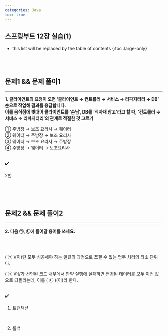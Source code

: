```yaml
---
categories: Java
toc: true
---
```


## 스프링부트 12장 실습(1)
* this list will be replaced by the table of contents
{:toc .large-only}
  <br> 
  <br>
  <br>
  <br>

## 문제1 && 문제 풀이1
___
**1. 클라이언트의 요청이 오면 ‘클라이언트 → 컨트롤러 → 서비스 → 리파지터리 → DB’ 순으로 작업해 결과를 응답합니다.** <br>
**이를 음식점에 빗대어 클라이언트를 ‘손님’, DB를 ‘식자재 창고’라고 할 때, ‘컨트롤러 → 서비스 → 리파지터리’의 관계로 적절한 것 고르기**
<br>

① 주방장 → 보조 요리사 → 웨이터
<br>
② 웨이터 → 주방장 → 보조 요리사
<br>
③ 웨이터 → 보조 요리사 → 주방장
<br>
④ 주방장 → 웨이터 → 보조요리사
<br>
<br>


✔️ <br>

2번

<br>
​<br>
<br>





## 문제2 && 문제 풀이2
___
**2. 다음 ㉠, ㉡에 들어갈 용어를 쓰세요.**

<br>
<br>

(  ㉠  )(이)란 모두 성공해야 하는 일련의 과정으로 쪼갤 수 없는 업무 처리의 최소 단위다. <br>

(  ㉠  )이/가 선언된 코드 내부에서 만약 실행에 실패하면 변경된 데이터를 모두 이전 값으로 되돌리는데, 이를 (  ㉡  )(이)라 한다.

<br>
✔️
<br>

1. 트랜잭션
<br>

2. 롤백
<br>
<br>
<br>

